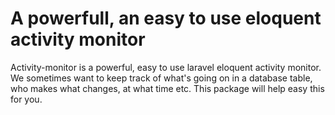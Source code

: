 # A powerfull, an easy to use eloquent activity monitor

Activity-monitor is a powerful, easy to use laravel eloquent activity monitor. We sometimes want to keep track of what's going on in a database table, who makes what changes, at what time etc. This package will help easy this for you.
